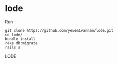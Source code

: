 lode
====
Run

    git clone https://github.com/yeuem1vannam/lode.git
    cd lode/
    bundle install
    rake db:migrate
    rails s

LODE

